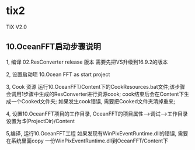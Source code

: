 # tix2
TiX V2.0

## 10.OceanFFT启动步骤说明

1, 编译 02.ResConverter release 版本
需要先把VS升级到16.9.2的版本

2, 设置启动项 10.Ocean FFT as start project

3, Cook 资源
运行10.OceanFFT/Content下的CookResources.bat文件;该步骤会调用1步骤中生成的ResConverter进行资源cook; cook结束后会在Content下生成一个Cooked文件夹;
如果发生cook错误, 需要把Cooked文件夹清掉重来;

4, 设置10.OceanFFT项目的工作目录, 
OceanFFT的项目属性-->调试-->工作目录设置为:$(ProjectDir)/Content

5,编译, 运行10.OceanFFT工程
如果发现有WinPixEventRuntime.dll的错误, 需要在系统里面copy 一份WinPixEventRuntime.dll到OceanFFT/Content下
